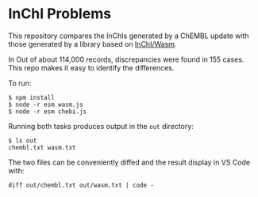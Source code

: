 # InChI Problems

This repository compares the InChIs generated by a ChEMBL update with those generated by a library based on [InChI/Wasm](/articles/2021/03/25/running-inchi-anywhere-with-webassembly/).

In Out of about 114,000 records, discrepancies were found in 155 cases. This repo makes it easy to identify the differences.

To run:

```
$ npm install
$ node -r esm wasm.js
$ node -r esm chebi.js
```

Running both tasks produces output in the `out` directory:

```
$ ls out
chembl.txt wasm.txt
```

The two files can be conveniently diffed and the result display in VS Code with:

```
diff out/chembl.txt out/wasm.txt | code -
```
